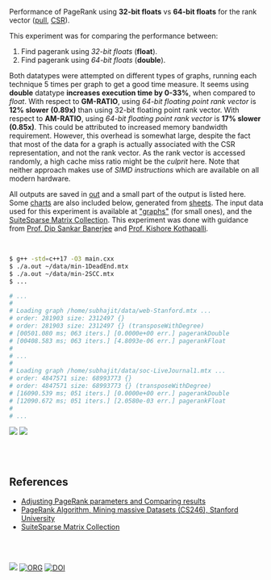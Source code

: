 Performance of PageRank using **32-bit floats** vs **64-bit floats** for the
rank vector ([pull], [CSR]).

This experiment was for comparing the performance between:
1. Find pagerank using *32-bit floats* (**float**).
2. Find pagerank using *64-bit floats* (**double**).

Both datatypes were attempted on different types of graphs, running each
technique 5 times per graph to get a good time measure. It seems using
**double** datatype **increases execution time by 0-33%**, when compared to
*float*. With respect to **GM-RATIO**, using *64-bit floating point rank vector*
is **12% slower** **(0.89x)** than using 32-bit floating point rank vector. With
respect to **AM-RATIO**, using *64-bit floating point rank vector* is **17%
slower (0.85x)**. This could be attributed to increased memory bandwidth
requirement. However, this overhead is somewhat large, despite the fact that
most of the data for a graph is actually associated with the CSR representation,
and not the rank vector. As the rank vector is accessed randomly, a high cache
miss ratio might be the *culprit* here. Note that neither approach makes use of
*SIMD instructions* which are available on all modern hardware.

All outputs are saved in [out](out/) and a small part of the output is listed
here. Some [charts] are also included below, generated from [sheets]. The input
data used for this experiment is available at ["graphs"] (for small ones), and
the [SuiteSparse Matrix Collection]. This experiment was done with guidance
from [Prof. Dip Sankar Banerjee] and [Prof. Kishore Kothapalli].

<br>

```bash
$ g++ -std=c++17 -O3 main.cxx
$ ./a.out ~/data/min-1DeadEnd.mtx
$ ./a.out ~/data/min-2SCC.mtx
$ ...

# ...
#
# Loading graph /home/subhajit/data/web-Stanford.mtx ...
# order: 281903 size: 2312497 {}
# order: 281903 size: 2312497 {} (transposeWithDegree)
# [00501.080 ms; 063 iters.] [0.0000e+00 err.] pagerankDouble
# [00408.583 ms; 063 iters.] [4.8093e-06 err.] pagerankFloat
#
# ...
#
# Loading graph /home/subhajit/data/soc-LiveJournal1.mtx ...
# order: 4847571 size: 68993773 {}
# order: 4847571 size: 68993773 {} (transposeWithDegree)
# [16090.539 ms; 051 iters.] [0.0000e+00 err.] pagerankDouble
# [12090.672 ms; 051 iters.] [2.0580e-03 err.] pagerankFloat
#
# ...
```

[![](https://i.imgur.com/DLrzXMA.png)][sheetp]
[![](https://i.imgur.com/zMVDfv5.png)][sheetp]

<br>
<br>


## References

- [Adjusting PageRank parameters and Comparing results](https://arxiv.org/abs/2108.02997)
- [PageRank Algorithm, Mining massive Datasets (CS246), Stanford University](https://www.youtube.com/watch?v=ke9g8hB0MEo)
- [SuiteSparse Matrix Collection]

<br>
<br>

[![](https://i.imgur.com/wmbbEzJ.jpg)](https://www.youtube.com/watch?v=rKv_l1RnSqs)
[![ORG](https://img.shields.io/badge/org-puzzlef-green?logo=Org)](https://puzzlef.github.io)
[![DOI](https://zenodo.org/badge/366614563.svg)](https://zenodo.org/badge/latestdoi/366614563)

[Prof. Dip Sankar Banerjee]: https://sites.google.com/site/dipsankarban/
[Prof. Kishore Kothapalli]: https://www.iiit.ac.in/people/faculty/kkishore/
[SuiteSparse Matrix Collection]: https://sparse.tamu.edu
["graphs"]: https://github.com/puzzlef/graphs
[pull]: https://github.com/puzzlef/pagerank-push-vs-pull
[CSR]: https://github.com/puzzlef/pagerank-class-vs-csr
[charts]: https://photos.app.goo.gl/tPd6r5AqbrDbAKscA
[sheets]: https://docs.google.com/spreadsheets/d/11HIFInVml1sxBE86kQadxnVU7rlGBDjrxeFzJSMFmIM/edit?usp=sharing
[sheetp]: https://docs.google.com/spreadsheets/d/e/2PACX-1vQ-MHyi0AIIXVex8NUAJDfwChpxAa0khRF5Z_PDBGoVx8Kv_vt6kYwEc7iGaHRlyBF1dPOlqZMhOvBQ/pubhtml
